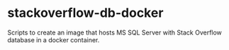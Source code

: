 # stackoverflow-db-docker
Scripts to create an image that hosts MS SQL Server with Stack Overflow database in a docker container.
